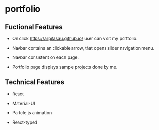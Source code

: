 # portfolio

## Fuctional Features
   * On click https://arpitasau.github.io/ user can visit my portfolio.

   * Navbar contains an clickable arrow, that opens slider navigation menu.

   * Navbar consistent on each page.

   * Portfolio page displays sample projects done by me.

   

## Technical Features

* React

* Material-UI

* Partcle.js animation

* React-typed


